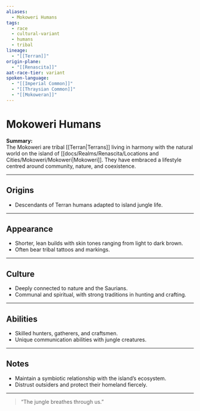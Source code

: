 ```yaml
---
aliases:
  - Mokoweri Humans
tags:
  - race
  - cultural-variant
  - humans
  - tribal
lineage:
  - "[[Terran]]"
origin-plane:
  - "[[Renascita]]"
aat-race-tier: variant
spoken-language:
  - "[[Imperial Common]]"
  - "[[Thraysian Common]]"
  - "[[Mokoweran]]"
---
```


# Mokoweri Humans

**Summary:**  
The Mokoweri are tribal [[Terran|Terrans]] living in harmony with the natural world on the island of [[docs/Realms/Renascita/Locations and Cities/Mokoweri/Mokoweri|Mokoweri]]. They have embraced a lifestyle centred around community, nature, and coexistence.

---

## Origins

- Descendants of Terran humans adapted to island jungle life.

---

## Appearance

- Shorter, lean builds with skin tones ranging from light to dark brown.  
- Often bear tribal tattoos and markings.

---

## Culture

- Deeply connected to nature and the Saurians.  
- Communal and spiritual, with strong traditions in hunting and crafting.

---

## Abilities

- Skilled hunters, gatherers, and craftsmen.  
- Unique communication abilities with jungle creatures.

---

## Notes

- Maintain a symbiotic relationship with the island’s ecosystem.  
- Distrust outsiders and protect their homeland fiercely.

---

> “The jungle breathes through us.”
